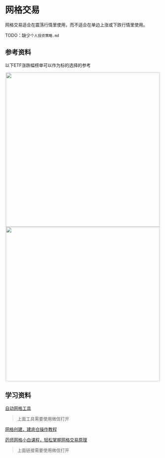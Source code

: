 # 网格交易

网格交易适合在震荡行情里使用，而不适合在单边上涨或下跌行情里使用。

TODO：缺少`个人投资策略.md`



## 参考资料

以下ETF涨跌幅榜单可以作为标的选择的参考

<p align="center">
<image src="../../../resources/网格交易/24年ETF涨踾TOP榜.jpg" width="500"/>
<image src="../../../resources/网格交易/24年ETF跌踾TOP榜.jpg" width="500"/>
</p>


## 学习资料

[自动网格工具](http://mm.gushiyaowan.cn/grids/?t=1699538460637)

> 上面工具需要使用微信打开 

[网格创建，建底仓操作教程](https://mp.weixin.qq.com/s/0Sjt9i86yQem2wqdtOnrVQ)


[药师网格小白课程，轻松掌握网格交易原理](http://f.gushiyaowan.cn/v1/s/G)

> 上面链接需要使用微信打开 